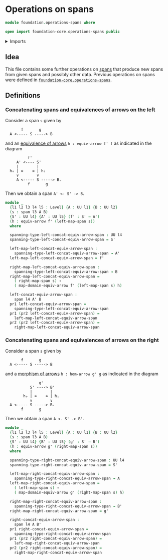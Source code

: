 # Operations on spans

```agda
module foundation.operations-spans where

open import foundation-core.operations-spans public
```

<details><summary>Imports</summary>

```agda
open import foundation.dependent-pair-types
open import foundation.equivalences-arrows
open import foundation.morphisms-arrows
open import foundation.spans
open import foundation.universe-levels

open import foundation-core.function-types
```

</details>

## Idea

This file contains some further operations on [spans](foundation.spans.md) that
produce new spans from given spans and possibly other data. Previous operations
on spans were defined in
[`foundation-core.operations-spans`](foundation-core.operations-spans.md).

## Definitions

### Concatenating spans and equivalences of arrows on the left

Consider a span `s` given by

```text
       f       g
  A <----- S -----> B
```

and an [equivalence of arrows](foundation.equivalences-arrows.md)
`h : equiv-arrow f' f` as indicated in the diagram

```text
          f'
     A' <---- S'
     |        |
  h₀ | ≃    ≃ | h₁
     ∨        ∨
     A <----- S -----> B.
          f       g
```

Then we obtain a span `A' <- S' -> B`.

```agda
module _
  {l1 l2 l3 l4 l5 : Level} {A : UU l1} {B : UU l2}
  (s : span l3 A B)
  {S' : UU l4} {A' : UU l5} (f' : S' → A')
  (h : equiv-arrow f' (left-map-span s))
  where

  spanning-type-left-concat-equiv-arrow-span : UU l4
  spanning-type-left-concat-equiv-arrow-span = S'

  left-map-left-concat-equiv-arrow-span :
    spanning-type-left-concat-equiv-arrow-span → A'
  left-map-left-concat-equiv-arrow-span = f'

  right-map-left-concat-equiv-arrow-span :
    spanning-type-left-concat-equiv-arrow-span → B
  right-map-left-concat-equiv-arrow-span =
    ( right-map-span s) ∘
    ( map-domain-equiv-arrow f' (left-map-span s) h)

  left-concat-equiv-arrow-span :
    span l4 A' B
  pr1 left-concat-equiv-arrow-span =
    spanning-type-left-concat-equiv-arrow-span
  pr1 (pr2 left-concat-equiv-arrow-span) =
    left-map-left-concat-equiv-arrow-span
  pr2 (pr2 left-concat-equiv-arrow-span) =
    right-map-left-concat-equiv-arrow-span
```

### Concatenating spans and equivalences of arrows on the right

Consider a span `s` given by

```text
       f       g
  A <----- S -----> B
```

and a [morphism of arrows](foundation.morphisms-arrows.md) `h : hom-arrow g' g`
as indicated in the diagram

```text
               g'
           S' ----> B'
           |        |
        h₀ | ≃    ≃ | h₁
           ∨        ∨
  A <----- S -----> B.
       f       g
```

Then we obtain a span `A <- S' -> B'`.

```agda
module _
  {l1 l2 l3 l4 l5 : Level} {A : UU l1} {B : UU l2}
  (s : span l3 A B)
  {S' : UU l4} {B' : UU l5} (g' : S' → B')
  (h : equiv-arrow g' (right-map-span s))
  where

  spanning-type-right-concat-equiv-arrow-span : UU l4
  spanning-type-right-concat-equiv-arrow-span = S'

  left-map-right-concat-equiv-arrow-span :
    spanning-type-right-concat-equiv-arrow-span → A
  left-map-right-concat-equiv-arrow-span =
    ( left-map-span s) ∘
    ( map-domain-equiv-arrow g' (right-map-span s) h)

  right-map-right-concat-equiv-arrow-span :
    spanning-type-right-concat-equiv-arrow-span → B'
  right-map-right-concat-equiv-arrow-span = g'

  right-concat-equiv-arrow-span :
    span l4 A B'
  pr1 right-concat-equiv-arrow-span =
    spanning-type-right-concat-equiv-arrow-span
  pr1 (pr2 right-concat-equiv-arrow-span) =
    left-map-right-concat-equiv-arrow-span
  pr2 (pr2 right-concat-equiv-arrow-span) =
    right-map-right-concat-equiv-arrow-span
```
